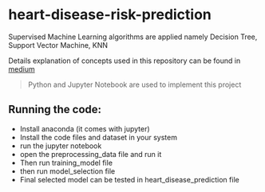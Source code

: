 # heart-disease-risk-prediction
Supervised Machine Learning algorithms are applied namely Decision Tree, Support Vector Machine, KNN

Details explanation of concepts used in this repository can be found in [medium](https://naveen-varma.medium.com/heart-disease-risk-prediction-using-supervised-machine-learning-baaece3649a)

> Python and Jupyter Notebook are used to implement this project
## Running the code:
- Install anaconda (it comes with jupyter)
- Install the code files and dataset in your system
- run the jupyter notebook
- open the preprocessing_data file and run it
- Then run training_model file
- then run model_selection file
- Final selected model can be tested in heart_disease_prediction file
